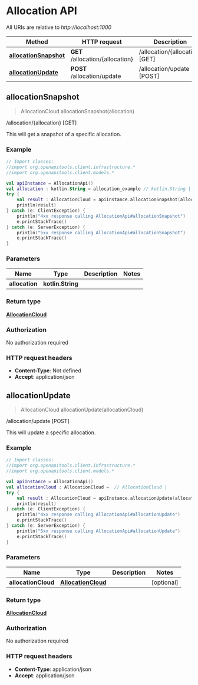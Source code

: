 # Allocation API

All URIs are relative to *http://localhost:1000*

Method | HTTP request | Description
------------- | ------------- | -------------
[**allocationSnapshot**](AllocationApi.md#allocationSnapshot) | **GET** /allocation/\{allocation\} | /allocation/\{allocation\} [GET]
[**allocationUpdate**](AllocationApi.md#allocationUpdate) | **POST** /allocation/update | /allocation/update [POST]


<a id="allocationSnapshot"></a>
## **allocationSnapshot**
> AllocationCloud allocationSnapshot(allocation)

/allocation/\{allocation\} [GET]

This will get a snapshot of a specific allocation.

### Example
```kotlin
// Import classes:
//import org.openapitools.client.infrastructure.*
//import org.openapitools.client.models.*

val apiInstance = AllocationApi()
val allocation : kotlin.String = allocation_example // kotlin.String | 
try {
    val result : AllocationCloud = apiInstance.allocationSnapshot(allocation)
    println(result)
} catch (e: ClientException) {
    println("4xx response calling AllocationApi#allocationSnapshot")
    e.printStackTrace()
} catch (e: ServerException) {
    println("5xx response calling AllocationApi#allocationSnapshot")
    e.printStackTrace()
}
```

### Parameters

Name | Type | Description  | Notes
------------- | ------------- | ------------- | -------------
 **allocation** | **kotlin.String**|  |

### Return type

[**AllocationCloud**](AllocationCloud.md)

### Authorization

No authorization required

### HTTP request headers

 - **Content-Type**: Not defined
 - **Accept**: application/json

<a id="allocationUpdate"></a>
## **allocationUpdate**
> AllocationCloud allocationUpdate(allocationCloud)

/allocation/update [POST]

This will update a specific allocation.

### Example
```kotlin
// Import classes:
//import org.openapitools.client.infrastructure.*
//import org.openapitools.client.models.*

val apiInstance = AllocationApi()
val allocationCloud : AllocationCloud =  // AllocationCloud | 
try {
    val result : AllocationCloud = apiInstance.allocationUpdate(allocationCloud)
    println(result)
} catch (e: ClientException) {
    println("4xx response calling AllocationApi#allocationUpdate")
    e.printStackTrace()
} catch (e: ServerException) {
    println("5xx response calling AllocationApi#allocationUpdate")
    e.printStackTrace()
}
```

### Parameters

Name | Type | Description  | Notes
------------- | ------------- | ------------- | -------------
 **allocationCloud** | [**AllocationCloud**](AllocationCloud.md)|  | [optional]

### Return type

[**AllocationCloud**](AllocationCloud.md)

### Authorization

No authorization required

### HTTP request headers

 - **Content-Type**: application/json
 - **Accept**: application/json

